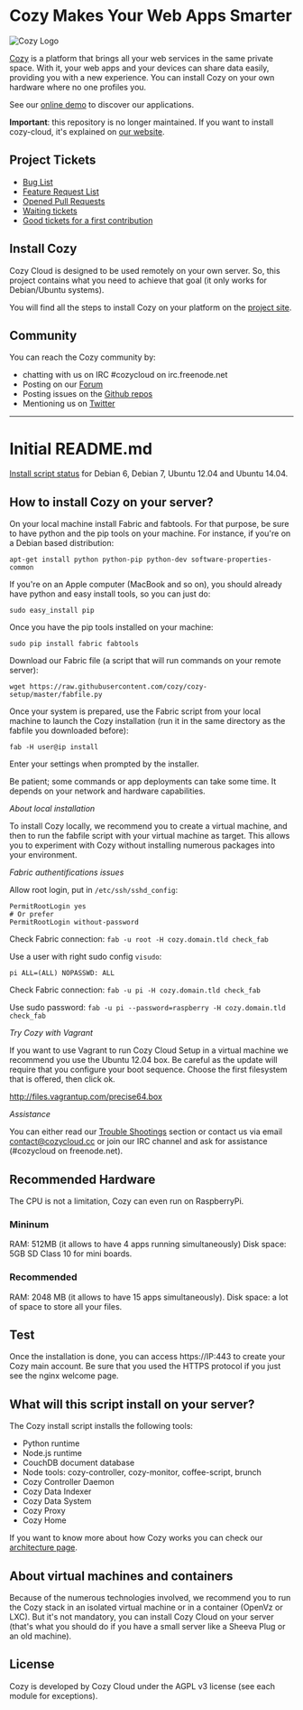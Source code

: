 # Cozy Makes Your Web Apps Smarter

![Cozy Logo](https://raw.githubusercontent.com/cozy/cozy-setup/gh-pages/assets/images/happycloud.png)

[Cozy](http://cozy.io) is a platform that brings all your web services in the
same private space.  With it, your web apps and your devices can share data
easily, providing you
with a new experience. You can install Cozy on your own hardware where no one
profiles you.

See our [online demo](https://demo.cozycloud.cc/) to discover our applications.

**Important**: this repository is no longer maintained. If you want to install
cozy-cloud, it's explained on [our website](https://docs.cozy.io/en/host/install/).

## Project Tickets

* [Bug List](https://github.com/issues?q=is%3Aopen+is%3Aissue+user%3Acozy+label%3Abug+-repo%3Acozy%2Ftodos+-repo%3Acozy%2Fnotes+-repo%3Acozy%2Fcozy-editor+)
* [Feature Request List](https://github.com/issues?q=is%3Aopen+is%3Aissue+user%3Acozy+label%3Aenhancement+-repo%3Acozy%2Ftodos+-repo%3Acozy%2Fnotes+-repo%3Acozy%2Fcozy-editor+)
* [Opened Pull Requests](https://github.com/pulls?user=cozy)
* [Waiting tickets](https://github.com/issues?q=is%3Aopen+is%3Aissue+user%3Acozy+no%3Alabel+-repo%3Acozy%2Fcozy-guidelines)
* [Good tickets for a first contribution](https://github.com/issues?utf8=%E2%9C%93&q=is%3Aopen+is%3Aissue+user%3Acozy+label%3A%22Good+For+First+Contribution%22+-repo%3Acozy%2Ftodos+-repo%3Acozy%2Fnotes+-repo%3Acozy%2Fcozy-editor+)

## Install Cozy

Cozy Cloud is designed to be used remotely on your own server.
So, this project contains what you need to achieve that goal
(it only works for Debian/Ubuntu systems).

You will find all the steps to install Cozy on your platform on the [project site](https://docs.cozy.io/en/host/install/).

## Community

You can reach the Cozy community by:

* chatting with us on IRC #cozycloud on irc.freenode.net
* Posting on our [Forum](https://forum.cozy.io)
* Posting issues on the [Github repos](https://github.com/cozy/)
* Mentioning us on [Twitter](http://twitter.com/mycozycloud)

----

# Initial README.md

[Install script status](https://ci.cozycloud.cc/) for Debian 6, Debian 7,
Ubuntu 12.04 and Ubuntu 14.04.

## How to install Cozy on your server?

On your local machine install Fabric and fabtools. For that purpose, be sure to
have python and the pip tools on your machine. For instance, if you're on a
Debian based
distribution:

    apt-get install python python-pip python-dev software-properties-common

If you're on an Apple computer (MacBook and so on), you should already have
python and easy install tools, so you can just do:

    sudo easy_install pip

Once you have the pip tools installed on your machine:

    sudo pip install fabric fabtools

Download our Fabric file (a script that will run commands on your remote
server):

    wget https://raw.githubusercontent.com/cozy/cozy-setup/master/fabfile.py

Once your system is prepared, use the Fabric script from your local machine to
launch the Cozy installation (run it in the same directory as the fabfile
you downloaded before):

    fab -H user@ip install

Enter your settings when prompted by the installer.

Be patient; some commands or app deployments can take some time. It
depends on your network and hardware capabilities.

*About local installation*

To install Cozy locally, we recommend you to create a virtual machine,
and then to run the fabfile script with your virtual machine as target.
This allows you to experiment with Cozy without installing numerous packages
into your environment.

*Fabric authentifications issues*

Allow root login, put in ```/etc/ssh/sshd_config```:
```
PermitRootLogin yes
# Or prefer
PermitRootLogin without-password
```

Check Fabric connection:
```fab -u root -H cozy.domain.tld check_fab```

Use a user with right sudo config ```visudo```:
```
pi ALL=(ALL) NOPASSWD: ALL
```

Check Fabric connection:
```fab -u pi -H cozy.domain.tld check_fab```

Use sudo password:
```fab -u pi --password=raspberry -H cozy.domain.tld check_fab```

*Try Cozy with Vagrant*

If you want to use Vagrant to run Cozy Cloud Setup in a virtual machine
we recommend you use the Ubuntu 12.04 box. Be careful as the update will
require that you configure your boot sequence. Choose the first filesystem that
is offered, then click ok.

http://files.vagrantup.com/precise64.box

*Assistance*

You can either read our [Trouble
Shootings](http://cozy.io/host/trouble-shootings.html) section or contact us
via email contact@cozycloud.cc or join our IRC channel and ask for assistance
(#cozycloud on freenode.net).

## Recommended Hardware

The CPU is not a limitation, Cozy can even run on RaspberryPi.

### Mininum

RAM: 512MB (it allows to have 4 apps running simultaneously)
Disk space: 5GB
SD Class 10 for mini boards.

### Recommended

RAM: 2048 MB (it allows to have 15 apps simultaneously).
Disk space: a lot of space to store all your files.

## Test

Once the installation is done, you can access https://IP:443 to create your
Cozy main account. Be sure that you used the HTTPS protocol if you just see the
nginx welcome page.

## What will this script install on your server?

The Cozy install script installs the following tools:

* Python runtime
* Node.js runtime
* CouchDB document database
* Node tools: cozy-controller, cozy-monitor, coffee-script, brunch
* Cozy Controller Daemon
* Cozy Data Indexer
* Cozy Data System
* Cozy Proxy
* Cozy Home


If you want to know more about how Cozy works you can check our [architecture
page](https://docs.cozy.io/en/hack/getting-started/architecture-overview.html).


## About virtual machines and containers

Because of the numerous technologies involved, we recommend you to run the Cozy
stack in an isolated virtual machine or in a container (OpenVz or LXC). But
it's not mandatory, you can install Cozy Cloud on your server (that's
what you should do if you have a small server like a Sheeva Plug or an old
machine).

## License

Cozy is developed by Cozy Cloud under the AGPL v3 license (see each module for
exceptions).

